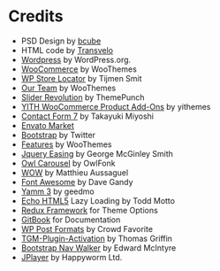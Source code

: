 # Credits

* PSD Design by [bcube ](http://themeforest.net/user/bcube)
* HTML code by [Transvelo](http://transvelo.com/)
* [Wordpress](https://wordpress.org/) by WordPress.org.
* [WooCommerce](http://www.woothemes.com/woocommerce/) by WooThemes
* [WP Store Locator](https://wpstorelocator.co/) by Tijmen Smit
* [Our Team](https://wordpress.org/plugins/our-team-by-woothemes/) by WooThemes
* [Slider Revolution](http://themepunch.com/revolution/) by ThemePunch
* [YITH WooCommerce Product Add-Ons](https://wordpress.org/plugins/yith-woocommerce-product-add-ons/) by yithemes
* [Contact Form 7](http://contactform7.com/) by Takayuki Miyoshi
* [Envato Market](https://github.com/envato/wp-envato-market/)
* [Bootstrap](http://getbootstrap.com/) by Twitter
* [Features](https://wordpress.org/plugins/features-by-woothemes/) by WooThemes
* [Jquery Easing](http://gsgd.co.uk/sandbox/jquery/easing/) by George McGinley Smith
* [Owl Carousel](http://http//owlgraphic.com/owlcarousel/) by OwlFonk
* [WOW](http://mynameismatthieu.com/WOW/) by Matthieu Aussaguel
* [Font Awesome](http://fontawesome.io/) by Dave Gandy
* [Yamm 3](http://geedmo.github.com/yamm3) by geedmo
* [Echo HTML5](https://github.com/toddmotto/echo) Lazy Loading by Todd Motto
* [Redux Framework](http://reduxframework.com/) for Theme Options
* [GitBook](http://gitbook.io/) for Documentation
* [WP Post Formats](https://github.com/crowdfavorite/wp-post-formats/) by Crowd Favorite
* [TGM-Plugin-Activation](https://github.com/thomasgriffin/TGM-Plugin-Activation) by Thomas Griffin
* [Bootstrap Nav Walker](https://github.com/twittem/wp-bootstrap-navwalker/) by Edward McIntyre
* [JPlayer](http://jplayer.org/) by Happyworm Ltd.
